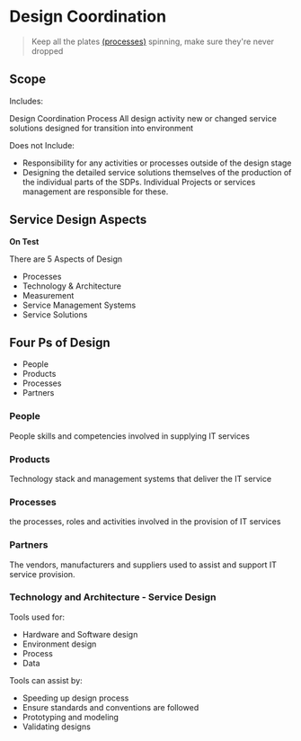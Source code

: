 # Design Coordination

> Keep all the plates [(processes)](#processes) spinning, make sure they're never dropped

## Scope

Includes:

 Design Coordination Process
 All design activity
 new or changed service solutions designed for transition into environment

Does not Include:

* Responsibility for any activities or processes outside of the design stage
* Designing the detailed service solutions themselves of the production of the individual parts of the SDPs. Individual Projects or services management are responsible for these.

## Service Design Aspects

__On Test__

There are 5 Aspects of Design

* Processes
* Technology & Architecture
* Measurement
* Service Management Systems
* Service Solutions


## Four Ps of Design

* People
* Products
* Processes
* Partners


### People
People skills and competencies involved in supplying IT services

### Products
Technology stack and management systems that deliver the IT service

### Processes
the processes, roles and activities involved in the provision of IT services

### Partners

The vendors, manufacturers and suppliers used to assist and support IT service provision.


### Technology and Architecture - Service Design

Tools used for:

* Hardware and Software design
* Environment design
* Process
* Data

Tools can assist by:

* Speeding up design process
* Ensure standards and conventions are followed
* Prototyping and modeling
* Validating designs
